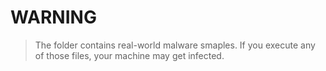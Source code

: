 # WARNING #

> The folder contains real-world malware smaples. 
> If you execute any of those files, your machine may get infected.
